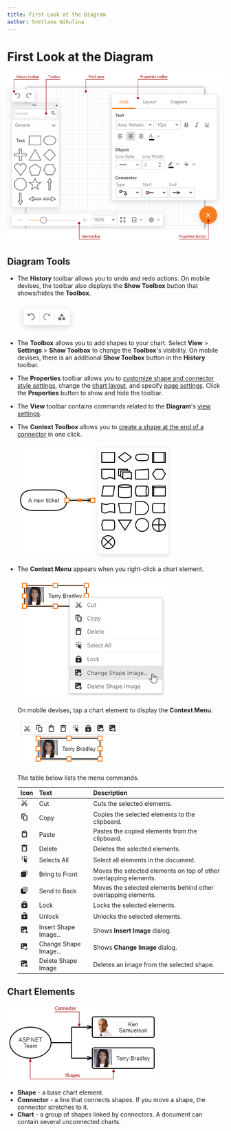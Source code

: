```yaml
---
title: First Look at the Diagram
author: Svetlana Nikulina
---
```

# First Look at the Diagram

![Tools](../../images/diagram-tools.png)

## Diagram Tools

- The **History** toolbar allows you to undo and redo actions. On mobile devises, the toolbar also displays the **Show Toolbox** button that shows/hides the **Toolbox**.

    ![Show Toolbox Button](../../images/diagram-history-and-toolbox-button.png)

- The **Toolbox** allows you to add shapes to your chart. Select **View** > **Settings** > **Show Toolbox** to change the **Toolbox**'s visibility. On mobile devises, there is an additional **Show Toolbox** button in the **History** toolbar.


- The **Properties** toolbar allows you to [customize shape and connector style settings](create-a-new-chart.md#customize-shape-and-connector-style-settings), change the [chart layout](chart-layout.md), and specify [page settings](page-and-view-settings.md). Click the **Properties** button to show and hide the toolbar.

- The **View** toolbar contains commands related to the **Diagram**'s [view settings](page-and-view-settings.md).

- The **Context Toolbox** allows you to [create a shape at the end of a connector](work-with-chart-elements.md#create-a-shape-via-the-context-toolbox) in one click.

    ![Context Toolbox](../../images/diagram-context-toolbox.png)

- The **Context Menu** appears when you right-click a chart element.

    ![Context Menu](../../images/diagram-context-menu.png)

    On mobile devises, tap a chart element to display the **Context Menu**. 

    ![Mobile Context Menu](../../images/diagram-mobile-context-menu.png)

    The table below lists the menu commands.

    | Icon | Text | Description |
    |---|---|---|
    | ![](../../images/diagram-cm-cut.png) | Cut | Cuts the selected elements. |
    | ![](../../images/diagram-cm-copy.png) | Copy | Copies the selected elements to the clipboard. |
    | ![](../../images/diagram-cm-paste.png) | Paste | Pastes the copied elements from the clipboard. |
    | ![](../../images/diagram-cm-delete.png) | Delete | Deletes the selected elements. |
    | ![](../../images/diagram-cm-select-all.png) | Selects All | Select all elements in the document. |
    | ![](../../images/diagram-cm-front.png) | Bring to Front | Moves the selected elements on top of other overlapping elements. |
    | ![](../../images/diagram-cm-back.png) | Send to Back | Moves the selected elements behind other overlapping elements. |
    | ![](../../images/diagram-cm-lock.png) | Lock | Locks the selected elements.|
    | ![](../../images/diagram-cm-unlock.png) | Unlock | Unlocks the selected elements. |
    | ![](../../images/diagram-cm-insert-image.png) | Insert Shape Image... | Shows **Insert Image** dialog. |
    | ![](../../images/diagram-cm-change-image.png) | Change Shape Image... | Shows **Change Image** dialog.  |
    | ![](../../images/diagram-cm-delete-image.png) | Delete Shape Image | Deletes an image from the selected shape. |

## Chart Elements

![Chart Elements](../../images/diagram-chart-elements.png)

- **Shape** - a base chart element.
- **Connector** - a line that connects shapes. If you move a shape, the connector stretches to it.
- **Chart** - a group of shapes linked by connectors. A document can contain several unconnected charts.
